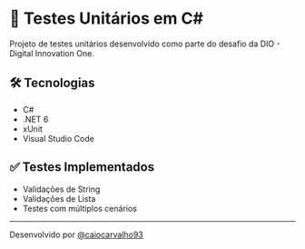 
# 🧪 Testes Unitários em C#

Projeto de testes unitários desenvolvido como parte do desafio da DIO - Digital Innovation One.

## 🛠️ Tecnologias
- C#
- .NET 6
- xUnit
- Visual Studio Code

## ✅ Testes Implementados
- Validações de String
- Validações de Lista
- Testes com múltiplos cenários

---
Desenvolvido por [@caiocarvalho93](https://github.com/caiocarvalho93)

